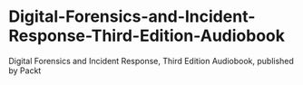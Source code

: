 # Digital-Forensics-and-Incident-Response-Third-Edition-Audiobook
Digital Forensics and Incident Response, Third Edition Audiobook, published by Packt
